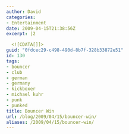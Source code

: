 ```yaml
---
author: David
categories:
- Entertainment
date: 2009-04-15T21:38:56Z
excerpt: |2

  <![CDATA[]]>
guid: "0fdcec29-c498-490d-8b7f-328b33872e51"
id: 130
tags:
- bouncer
- club
- german
- germany
- kickboxer
- michael kuhr
- punk
- punked
title: Bouncer Win
url: /blog/2009/04/15/bouncer-win/
aliases: /2009/04/15/bouncer-win/
---
```


